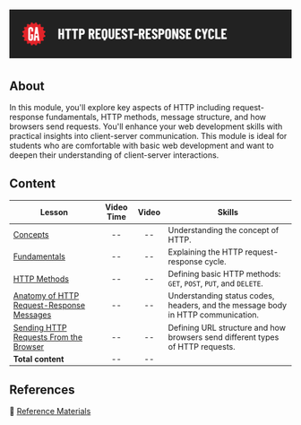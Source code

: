 # ![HTTP Request-Response Cycle](../assets/hero.png)

## About

In this module, you'll explore key aspects of HTTP including request-response fundamentals, HTTP methods, message structure, and how browsers send requests. You'll enhance your web development skills with practical insights into client-server communication. This module is ideal for students who are comfortable with basic web development and want to deepen their understanding of client-server interactions.

## Content

| Lesson | Video Time | Video | Skills |
| ------ |:----------:|:-----:| ------ |
| [Concepts](../concepts/README.md)                                                                   | -- | -- | Understanding the concept of HTTP.                                               |
| [Fundamentals](../fundamentals/README.md)                                                           | -- | -- | Explaining the HTTP request-response cycle.                                      |
| [HTTP Methods](../http-methods/README.md)                                                           | -- | -- | Defining basic HTTP methods: `GET`, `POST`, `PUT`, and `DELETE`.                 |
| [Anatomy of HTTP Request-Response Messages](../anatomy-of-http-request-response-messages/README.md) | -- | -- | Understanding status codes, headers, and the message body in HTTP communication. |
| [Sending HTTP Requests From the Browser](../sending-http-requests-from-the-browser/README.md)       | -- | -- | Defining URL structure and how browsers send different types of HTTP requests.   |
| **Total content**                                                                                   | -- | -- |                                                                                  |

## References

📖 [Reference Materials](../references/README.md)
